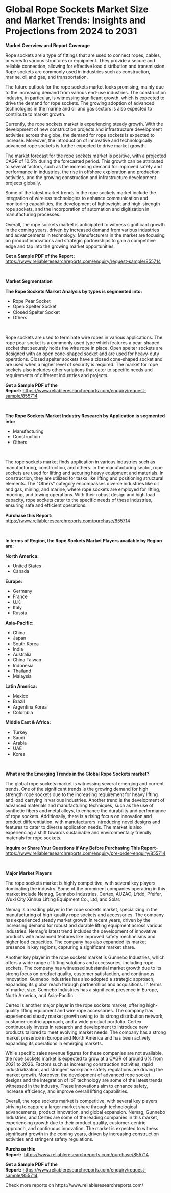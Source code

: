 <p><h1>Global Rope Sockets Market Size and Market Trends: Insights and Projections from 2024 to 2031</h1></p><p><strong>Market Overview and Report Coverage</strong></p>
<p><p>Rope sockets are a type of fittings that are used to connect ropes, cables, or wires to various structures or equipment. They provide a secure and reliable connection, allowing for effective load distribution and transmission. Rope sockets are commonly used in industries such as construction, marine, oil and gas, and transportation.</p><p>The future outlook for the rope sockets market looks promising, mainly due to the increasing demand from various end-use industries. The construction industry, in particular, is witnessing significant growth, which is expected to drive the demand for rope sockets. The growing adoption of advanced technologies in the marine and oil and gas sectors is also expected to contribute to market growth.</p><p>Currently, the rope sockets market is experiencing steady growth. With the development of new construction projects and infrastructure development activities across the globe, the demand for rope sockets is expected to increase. Moreover, the introduction of innovative and technologically advanced rope sockets is further expected to drive market growth.</p><p>The market forecast for the rope sockets market is positive, with a projected CAGR of 10.5% during the forecasted period. This growth can be attributed to several factors, such as the increasing demand for improved safety and performance in industries, the rise in offshore exploration and production activities, and the growing construction and infrastructure development projects globally.</p><p>Some of the latest market trends in the rope sockets market include the integration of wireless technologies to enhance communication and monitoring capabilities, the development of lightweight and high-strength rope sockets, and the incorporation of automation and digitization in manufacturing processes.</p><p>Overall, the rope sockets market is anticipated to witness significant growth in the coming years, driven by increased demand from various industries and advancements in technology. Manufacturers in the market are focusing on product innovations and strategic partnerships to gain a competitive edge and tap into the growing market opportunities.</p></p>
<p><strong>Get a Sample PDF of the Report:</strong> <a href="https://www.reliableresearchreports.com/enquiry/request-sample/855714">https://www.reliableresearchreports.com/enquiry/request-sample/855714</a></p>
<p>&nbsp;</p>
<p><strong>Market Segmentation</strong></p>
<p><strong>The Rope Sockets Market Analysis by types is segmented into:</strong></p>
<p><ul><li>Rope Pear Socket</li><li>Open Spelter Socket</li><li>Closed Spelter Socket</li><li>Others</li></ul></p>
<p>&nbsp;</p>
<p><p>Rope sockets are used to terminate wire ropes in various applications. The rope pear socket is a commonly used type which features a pear-shaped socket that securely holds the wire rope in place. Open spelter sockets are designed with an open cone-shaped socket and are used for heavy-duty operations. Closed spelter sockets have a closed cone-shaped socket and are used when a higher level of security is required. The market for rope sockets also includes other variations that cater to specific needs and requirements of different industries and projects.</p></p>
<p><strong>Get a Sample PDF of the Report:</strong>&nbsp;<a href="https://www.reliableresearchreports.com/enquiry/request-sample/855714">https://www.reliableresearchreports.com/enquiry/request-sample/855714</a></p>
<p>&nbsp;</p>
<p><strong>The Rope Sockets Market Industry Research by Application is segmented into:</strong></p>
<p><ul><li>Manufacturing</li><li>Construction</li><li>Others</li></ul></p>
<p>&nbsp;</p>
<p><p>The rope sockets market finds application in various industries such as manufacturing, construction, and others. In the manufacturing sector, rope sockets are used for lifting and securing heavy equipment and materials. In construction, they are utilized for tasks like lifting and positioning structural elements. The "Others" category encompasses diverse industries like oil and gas, mining, and marine, where rope sockets are employed for lifting, mooring, and towing operations. With their robust design and high load capacity, rope sockets cater to the specific needs of these industries, ensuring safe and efficient operations.</p></p>
<p><strong>Purchase this Report:</strong>&nbsp; <a href="https://www.reliableresearchreports.com/purchase/855714">https://www.reliableresearchreports.com/purchase/855714</a></p>
<p>&nbsp;</p>
<p><strong>In terms of Region, the Rope Sockets Market Players available by Region are:</strong></p>
<p>
    <p> <strong> North America: </strong>
        <ul>
            <li>United States</li>
            <li>Canada</li>
        </ul>
        </p> 
    <p> <strong> Europe: </strong>
        <ul>
            <li>Germany</li>
            <li>France</li>
            <li>U.K.</li>
            <li>Italy</li>
            <li>Russia</li>
        </ul>
        </p> 
    <p> <strong> Asia-Pacific: </strong>
        <ul>
            <li>China</li>
            <li>Japan</li>
            <li>South Korea</li>
            <li>India</li>
            <li>Australia</li>
            <li>China Taiwan</li>
            <li>Indonesia</li>
            <li>Thailand</li>
            <li>Malaysia</li>
        </ul>
        </p> 
    <p> <strong> Latin America: </strong>
        <ul>
            <li>Mexico</li>
            <li>Brazil</li>
            <li>Argentina Korea</li>
            <li>Colombia</li>
        </ul>
        </p> 
    <p> <strong> Middle East & Africa: </strong>
        <ul>
            <li>Turkey</li>
            <li>Saudi</li>
            <li>Arabia</li>
            <li>UAE</li>
            <li>Korea</li>
        </ul>
    </p>
    </p>
<p>&nbsp;</p>
<p><strong>What are the Emerging Trends in the Global Rope Sockets market?</strong></p>
<p><p>The global rope sockets market is witnessing several emerging and current trends. One of the significant trends is the growing demand for high strength rope sockets due to the increasing requirement for heavy lifting and load carrying in various industries. Another trend is the development of advanced materials and manufacturing techniques, such as the use of synthetic fibers and metal alloys, to enhance the durability and performance of rope sockets. Additionally, there is a rising focus on innovation and product differentiation, with manufacturers introducing novel designs and features to cater to diverse application needs. The market is also experiencing a shift towards sustainable and environmentally friendly materials for rope sockets.</p></p>
<p><strong>Inquire or Share Your Questions If Any Before Purchasing This Report</strong>- <a href="https://www.reliableresearchreports.com/enquiry/pre-order-enquiry/855714">https://www.reliableresearchreports.com/enquiry/pre-order-enquiry/855714</a></p>
<p>&nbsp;</p>
<p><strong>Major Market Players</strong></p>
<p><p>The rope sockets market is highly competitive, with several key players dominating the industry. Some of the prominent companies operating in this market include Nemag, Gunnebo Industries, Certex, AUZAC, Lftdd, Pfeifer, Wuxi City Xinhua Lifting Equipment Co., Ltd, and Solar.</p><p>Nemag is a leading player in the rope sockets market, specializing in the manufacturing of high-quality rope sockets and accessories. The company has experienced steady market growth in recent years, driven by the increasing demand for robust and durable lifting equipment across various industries. Nemag's latest trend includes the development of innovative products with advanced features like improved safety mechanisms and higher load capacities. The company has also expanded its market presence in key regions, capturing a significant market share.</p><p>Another key player in the rope sockets market is Gunnebo Industries, which offers a wide range of lifting solutions and accessories, including rope sockets. The company has witnessed substantial market growth due to its strong focus on product quality, customer satisfaction, and continuous innovation. Gunnebo Industries has also adopted a strategic approach, expanding its global reach through partnerships and acquisitions. In terms of market size, Gunnebo Industries has a significant presence in Europe, North America, and Asia-Pacific.</p><p>Certex is another major player in the rope sockets market, offering high-quality lifting equipment and wire rope accessories. The company has experienced steady market growth owing to its strong distribution network, customer-centric approach, and a wide product portfolio. Certex continuously invests in research and development to introduce new products tailored to meet evolving market needs. The company has a strong market presence in Europe and North America and has been actively expanding its operations in emerging markets.</p><p>While specific sales revenue figures for these companies are not available, the rope sockets market is expected to grow at a CAGR of around 6% from 2021 to 2026. Factors such as increasing construction activities, rapid industrialization, and stringent workplace safety regulations are driving the market growth. Moreover, the development of advanced rope socket designs and the integration of IoT technology are some of the latest trends witnessed in the industry. These innovations aim to enhance safety, increase efficiency, and improve overall lifting capabilities.</p><p>Overall, the rope sockets market is competitive, with several key players striving to capture a larger market share through technological advancements, product innovation, and global expansion. Nemag, Gunnebo Industries, and Certex are some of the leading companies in this market, experiencing growth due to their product quality, customer-centric approach, and continuous innovation. The market is expected to witness significant growth in the coming years, driven by increasing construction activities and stringent safety regulations.</p></p>
<p><strong>Purchase this Report:</strong>&nbsp;&nbsp;<a href="https://www.reliableresearchreports.com/purchase/855714">https://www.reliableresearchreports.com/purchase/855714</a></p>
<p></p>
<p><strong>Get a Sample PDF of the Report:</strong>&nbsp;<a href="https://www.reliableresearchreports.com/enquiry/request-sample/855714">https://www.reliableresearchreports.com/enquiry/request-sample/855714</a></p>
<p>Check more reports on https://www.reliableresearchreports.com/</p>